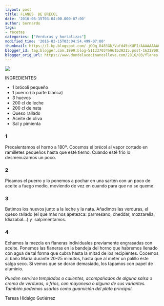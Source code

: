 ```yaml
---
layout: post
title: FLANES  DE BRÉCOL
date: '2016-03-15T03:04:00.000-07:00'
author: bernardo
tags:
- recetas
categories: ["Verduras y hortalizas"]
modified_time: '2016-03-15T03:04:54.499-07:00'
thumbnail: https://1.bp.blogspot.com/-jOOq_8483Gk/Vufd45sKUFI/AAAAAAAACg8/rz9jh8keNM0XUrgOPNyr2jH2aPvspYITw/s400/IMG_20141226_115828576.jpg
blogger_id: tag:blogger.com,1999:blog-5113370346961639215.post-1632800171036316515
blogger_orig_url: https://www.dondelacocinanoslleve.com/2016/03/flanes-de-brecol.html
---
```


![](https://1.bp.blogspot.com/-jOOq_8483Gk/Vufd45sKUFI/AAAAAAAACg8/rz9jh8keNM0XUrgOPNyr2jH2aPvspYITw/s320/IMG_20141226_115828576.JPG)

  
INGREDIENTES:
* 1 brócoli pequeño
* 1 puerro (la parte blanca)
* 3 huevos
* 200 cl de leche
* 200 cl de nata
* Queso rallado 
* Aceite de oliva
* Sal y pimienta  

### 1

Precalentamos el horno a 180º. Cocemos el brécol al vapor cortado en ramilletes pequeños hasta que esté tierno. Cuando esté frío lo desmenuzamos un poco.  

### 2

Picamos el puerro y lo ponemos a pochar en una sartén con un poco de aceite a fuego medio, moviendo de vez en cuando para que no se queme.  

### 3

Batimos los huevos junto a la leche y la nata. Añadimos las verduras, el queso rallado (el que más nos apetezca: parmesano, cheddar, mozzarella, Idiazabal…) y  salpimentamos.  

### 4

Echamos la mezcla en flaneras individuales previamente engrasadas con aceite. Ponemos las flaneras en la bandeja del horno que habremos llenado con agua de tal forma que cubra hasta la mitad de los recipientes. Cocemos al baño María durante 20-25 minutos, hasta que al meter un palillo éste salga seco. Si vemos que se doran demasiado, los tapamos con papel de aluminio.  

_Pueden servirse templados o calientes, acompañados de alguna salsa o crema de verduras, o fríos, con mayonesa o alguna de sus variantes. También podemos usarlos como guarnición del plato principal._

Teresa Hidalgo Gutiérrez
